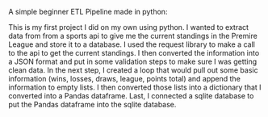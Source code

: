 A simple beginner ETL Pipeline made in python:

This is my first project I did on my own using python. I wanted to extract data from from a sports api to give me the current standings in the Premire League and 
store it to a database. I used the request library to make a call to the api to get the current standings. I then converted the information into a JSON format 
and put in some validation steps to make sure I was getting clean data. In the next step, I created a loop that would pull out some basic information 
(wins, losses, draws, league, points total) and append the information to empty lists. I then converted those lists into a dictionary that I converted 
into a Pandas dataframe. Last, I connected a sqlite database to put the Pandas dataframe into the sqlite database.
